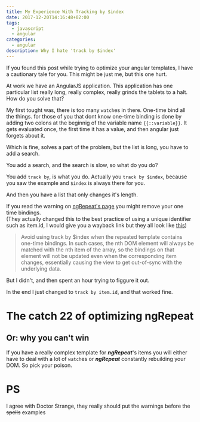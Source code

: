 ```yaml
---
title: My Experience With Tracking by $index
date: 2017-12-20T14:16:48+02:00
tags:
  - javascript
  - angular
categories:
  - angular
description: Why I hate 'track by $index'
---
```


If you found this post while trying to optimize your angular templates, I have a
cautionary tale for you. This might be just me, but this one hurt.

At work we have an AngularJS application. This application has one particular
list really long, really complex, really grinds the tablets to a halt. How do
you solve that?

My first tought was, there is too many `watch`es in there. One-time bind all the
things. for those of you that dont know one-time binding is done by adding two
colons at the beginnig of the variable name `{{::variable}}`. It gets evaluated
once, the first time it has a value, and then angular just forgets about it.

Which is fine, solves a part of the problem, but the list is long, you have to
add a search.

You add a search, and the search is slow, so what do you do?

You add `track by`, is what you do. Actually you `track by $index`, because you
saw the example and `$index` is always there for you.

And then you have a list that only changes it's length.

If you read the warning on [ngRepeat's page](https://docs.angularjs.org/api/ng/directive/ngRepeat#tracking-and-duplicates)
you might remove your one time bindings.  
(They actually changed this to the best practice of using a unique identifier such
as item.id, I would give you a wayback link but they all look like
[this](https://web.archive.org/web/20170930222650/https://docs.angularjs.org/api/ng/directive/ngRepeat))

> Avoid using track by $index when the repeated template contains one-time
> bindings. In such cases, the nth DOM element will always be matched with the
> nth item of the array, so the bindings on that element will not be updated even
> when the corresponding item changes, essentially causing the view to get
> out-of-sync with the underlying data.

But I didn't, and then spent an hour trying to figgure it out.

In the end I just changed to `track by item.id`, and that worked fine.

# The catch 22 of optimizing ngRepeat

## Or: why you can't win

If you have a really complex template for ___ngRepeat___'s items you will either
have to deal with a lot of `watch`es or ___ngRepeat___ constantly rebuilding
your DOM. So pick your poison.

# PS

I agree with Doctor Strange, they really should put the warnings before the
~~spells~~ examples

